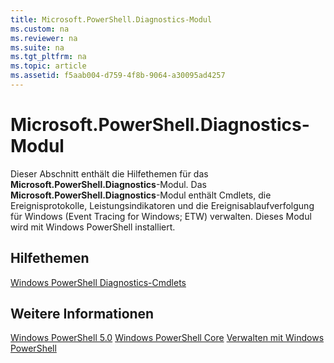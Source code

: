 ```yaml
---
title: Microsoft.PowerShell.Diagnostics-Modul
ms.custom: na
ms.reviewer: na
ms.suite: na
ms.tgt_pltfrm: na
ms.topic: article
ms.assetid: f5aab004-d759-4f8b-9064-a30095ad4257
---
```

# Microsoft.PowerShell.Diagnostics-Modul
Dieser Abschnitt enthält die Hilfethemen für das **Microsoft.PowerShell.Diagnostics**-Modul. Das **Microsoft.PowerShell.Diagnostics**-Modul enthält Cmdlets, die Ereignisprotokolle, Leistungsindikatoren und die Ereignisablaufverfolgung für Windows (Event Tracing for Windows; ETW) verwalten. Dieses Modul wird mit Windows PowerShell installiert.

## Hilfethemen
[Windows PowerShell Diagnostics-Cmdlets](http://go.microsoft.com/fwlink/?LinkID=245858)

## Weitere Informationen
[Windows PowerShell 5.0](Windows-PowerShell-5.0.md)
[Windows PowerShell Core](https://technet.microsoft.com/en-us/library/4b75f1e4-f327-48f3-92ab-bf5435094d41)
[Verwalten mit Windows PowerShell](../../getting-started/fundamental/Scripting-with-Windows-PowerShell.md)



<!--HONumber=May16_HO2-->


